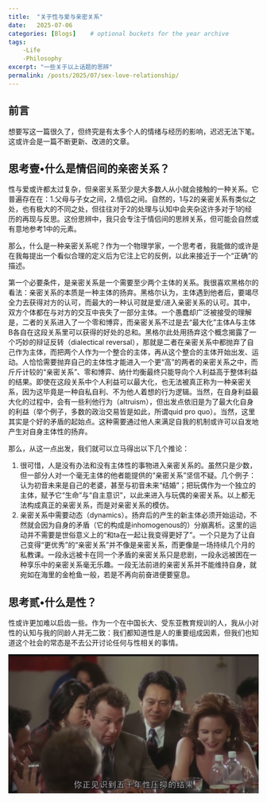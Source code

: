 ```yaml
---
title:  "关于性与爱与亲密关系"
date:   2025-07-06
categories: [Blogs]    # optional buckets for the year archive
tags: 
    -Life
    -Philosophy
excerpt: "一些关于以上话题的思辨"
permalink: /posts/2025/07/sex-love-relationship/
---
```



前言
---
想要写这一篇很久了，但终究是有太多个人的情绪与经历的影响，迟迟无法下笔。这或许会是一篇不断更新、改进的文章。

思考壹•什么是情侣间的亲密关系？
---
性与爱或许都太过复杂，但亲密关系至少是大多数人从小就会接触的一种关系。它普遍存在在：1.父母与子女之间，2.情侣之间。自然的，1与2的亲密关系有类似之处，也有极大的不同之处，但往往对于2的处理与认知中会夹杂这许多对于1的经历的再现与反思。这份思辨中，我只会专注于情侣间的思辨关系，但可能会自然或有意地参考1中的元素。

那么，什么是一种亲密关系呢？作为一个物理学家，一个思考者，我能做的或许是在我每提出一个看似合理的定义后为它注上它的反例，以此来接近于一个“正确”的描述。

第一个必要条件，是亲密关系是一个需要至少两个主体的关系。我很喜欢黑格尔的看法：亲密关系的本质是一种主体的扬弃。黑格尔认为，主体遇到他者后，要竭尽全力去获得对方的认可，而最大的一种认可就是爱/进入亲密关系的认可。其中，双方个体都在与对方的交互中丧失了一部分主体。一个愚蠢却广泛被接受的理解是，二者的关系进入了一个零和博弈，而亲密关系不过是去“最大化”主体A与主体B各自在这段关系里可以获得的好处的总和。黑格尔此处用扬弃这个概念揭露了一个巧妙的辩证反转（dialectical reversal），那就是二者在亲密关系中都抛弃了自己作为主体，而把两个人作为一个整合的主体，再从这个整合的主体开始出发、运动。人恰恰需要抛弃自己的主体性才能进入一个更“高”的两者的亲密关系之中，而斤斤计较的“亲密关系”、零和博弈、纳什均衡最终只能导向个人利益高于整体利益的结果。即使在这段关系中个人利益可以最大化，也无法被真正称为一种亲密关系，因为这毕竟是一种自私自利、不为他人着想的行为逻辑。当然，在自身利益最大化的过程中，会有一些利他行为（altruism），但出发点依旧是为了最大化自身的利益（举个例子，多数的政治交易皆是如此，所谓quid pro quo）。当然，这里其实是个好的矛盾的起始点。这种需要通过他人来满足自我的机制或许可以自发地产生对自身主体性的扬弃。

那么，从这一点出发，我们就可以立马得出以下几个推论：

1. 很可惜，人是没有办法和没有主体性的事物进入亲密关系的。虽然只是少数，但一部分人对一个毫无主体的他者能提供的“亲密关系”坚信不疑。几个例子：认为初音未来是自己的老婆，甚至与初音未来“结婚”；把玩偶作为一个独立的主体，赋予它“生命”与“自主意识”，以此来进入与玩偶的亲密关系。以上都无法构成真正的亲密关系，而是对亲密关系的模仿。
2. 亲密关系中需要动态（dynamics）。扬弃后的产生的新主体必须开始运动，不然就会因为自身的矛盾（它的构成是inhomogenous的）分崩离析。这里的运动并不需要是世俗意义上的“和ta在一起让我变得更好了”。一个只是为了让自己变得“更优秀”的“亲密关系”并不像是亲密关系，而更像是一场持续几个月的私教课。一段永远被卡在同一个矛盾的亲密关系只是悲剧，一段永远被困在一种享乐中的亲密关系毫无乐趣。一段无法前进的亲密关系并不能维持自身，就宛如在海里的金枪鱼一般，若是不再向前奋进便要窒息。






思考贰•什么是性？
---
性或许更加难以启齿一些。作为一个在中国长大、受东亚教育规训的人，我从小对性的认知与我的同龄人并无二致：我们都知道性是人的重要组成因素，但我们也知道这个社会的常态是不去公开讨论任何与性相关的事情。



![](/images/v2-535f3259a9f10127895d5cea7db99a15_1440w.jpg.png)


<!---![](images/v2-535f3259a9f10127895d5cea7db99a15_1440w.jpg.png)--->

